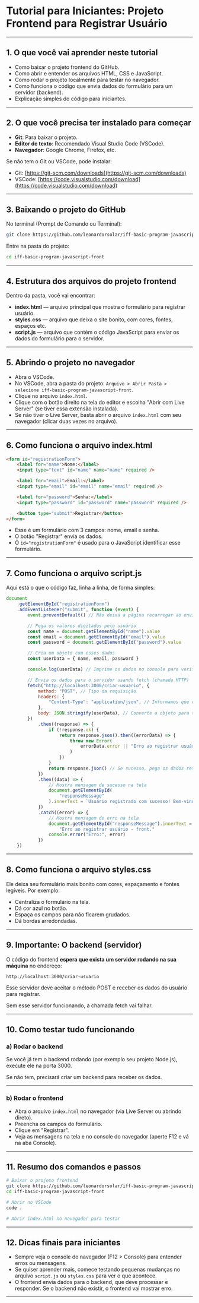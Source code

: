 # Tutorial para Iniciantes: Projeto Frontend para Registrar Usuário

---

## 1. O que você vai aprender neste tutorial

-   Como baixar o projeto frontend do GitHub.
-   Como abrir e entender os arquivos HTML, CSS e JavaScript.
-   Como rodar o projeto localmente para testar no navegador.
-   Como funciona o código que envia dados do formulário para um servidor (backend).
-   Explicação simples do código para iniciantes.

---

## 2. O que você precisa ter instalado para começar

-   **Git**: Para baixar o projeto.
-   **Editor de texto**: Recomendado Visual Studio Code (VSCode).
-   **Navegador**: Google Chrome, Firefox, etc.

Se não tem o Git ou VSCode, pode instalar:

-   Git: [https://git-scm.com/downloads](https://git-scm.com/downloads)
-   VSCode: [https://code.visualstudio.com/download](https://code.visualstudio.com/download)

---

## 3. Baixando o projeto do GitHub

No terminal (Prompt de Comando ou Terminal):

```bash
git clone https://github.com/leonardorsolar/iff-basic-program-javascript-front.git
```

Entre na pasta do projeto:

```bash
cd iff-basic-program-javascript-front
```

---

## 4. Estrutura dos arquivos do projeto frontend

Dentro da pasta, você vai encontrar:

-   **index.html** — arquivo principal que mostra o formulário para registrar usuário.
-   **styles.css** — arquivo que deixa o site bonito, com cores, fontes, espaços etc.
-   **script.js** — arquivo que contém o código JavaScript para enviar os dados do formulário para o servidor.

---

## 5. Abrindo o projeto no navegador

-   Abra o VSCode.
-   No VSCode, abra a pasta do projeto: `Arquivo > Abrir Pasta > selecione iff-basic-program-javascript-front`.
-   Clique no arquivo `index.html`.
-   Clique com o botão direito na tela do editor e escolha "Abrir com Live Server" (se tiver essa extensão instalada).
-   Se não tiver o Live Server, basta abrir o arquivo `index.html` com seu navegador (clicar duas vezes no arquivo).

---

## 6. Como funciona o arquivo **index.html**

```html
<form id="registrationForm">
    <label for="name">Nome:</label>
    <input type="text" id="name" name="name" required />

    <label for="email">Email:</label>
    <input type="email" id="email" name="email" required />

    <label for="password">Senha:</label>
    <input type="password" id="password" name="password" required />

    <button type="submit">Registrar</button>
</form>
```

-   Esse é um formulário com 3 campos: nome, email e senha.
-   O botão "Registrar" envia os dados.
-   O `id="registrationForm"` é usado para o JavaScript identificar esse formulário.

---

## 7. Como funciona o arquivo **script.js**

Aqui está o que o código faz, linha a linha, de forma simples:

```js
document
    .getElementById("registrationForm")
    .addEventListener("submit", function (event) {
        event.preventDefault() // Não deixa a página recarregar ao enviar o formulário

        // Pega os valores digitados pelo usuário
        const name = document.getElementById("name").value
        const email = document.getElementById("email").value
        const password = document.getElementById("password").value

        // Cria um objeto com esses dados
        const userData = { name, email, password }

        console.log(userData) // Imprime os dados no console para verificação

        // Envia os dados para o servidor usando fetch (chamada HTTP)
        fetch("http://localhost:3000/criar-usuario", {
            method: "POST", // Tipo da requisição
            headers: {
                "Content-Type": "application/json", // Informamos que os dados são JSON
            },
            body: JSON.stringify(userData), // Converte o objeto para texto JSON
        })
            .then((response) => {
                if (!response.ok) {
                    return response.json().then((errorData) => {
                        throw new Error(
                            errorData.error || "Erro ao registrar usuário"
                        )
                    })
                }
                return response.json() // Se sucesso, pega os dados retornados do servidor
            })
            .then((data) => {
                // Mostra mensagem de sucesso na tela
                document.getElementById(
                    "responseMessage"
                ).innerText = `Usuário registrado com sucesso! Bem-vindo, ${data.name}.`
            })
            .catch((error) => {
                // Mostra mensagem de erro na tela
                document.getElementById("responseMessage").innerText =
                    "Erro ao registrar usuário - front."
                console.error("Erro:", error)
            })
    })
```

---

## 8. Como funciona o arquivo **styles.css**

Ele deixa seu formulário mais bonito com cores, espaçamento e fontes legíveis. Por exemplo:

-   Centraliza o formulário na tela.
-   Dá cor azul no botão.
-   Espaça os campos para não ficarem grudados.
-   Dá bordas arredondadas.

---

## 9. Importante: O backend (servidor)

O código do frontend **espera que exista um servidor rodando na sua máquina** no endereço:

```
http://localhost:3000/criar-usuario
```

Esse servidor deve aceitar o método POST e receber os dados do usuário para registrar.

Sem esse servidor funcionando, a chamada fetch vai falhar.

---

## 10. Como testar tudo funcionando

### a) Rodar o backend

Se você já tem o backend rodando (por exemplo seu projeto Node.js), execute ele na porta 3000.

Se não tem, precisará criar um backend para receber os dados.

---

### b) Rodar o frontend

-   Abra o arquivo `index.html` no navegador (via Live Server ou abrindo direto).
-   Preencha os campos do formulário.
-   Clique em "Registrar".
-   Veja as mensagens na tela e no console do navegador (aperte F12 e vá na aba Console).

---

## 11. Resumo dos comandos e passos

```bash
# Baixar o projeto frontend
git clone https://github.com/leonardorsolar/iff-basic-program-javascript-front.git
cd iff-basic-program-javascript-front

# Abrir no VSCode
code .

# Abrir index.html no navegador para testar
```

---

## 12. Dicas finais para iniciantes

-   Sempre veja o console do navegador (F12 > Console) para entender erros ou mensagens.
-   Se quiser aprender mais, comece testando pequenas mudanças no arquivo `script.js` ou `styles.css` para ver o que acontece.
-   O frontend envia dados para o backend, que deve processar e responder. Se o backend não existir, o frontend vai mostrar erro.

---
